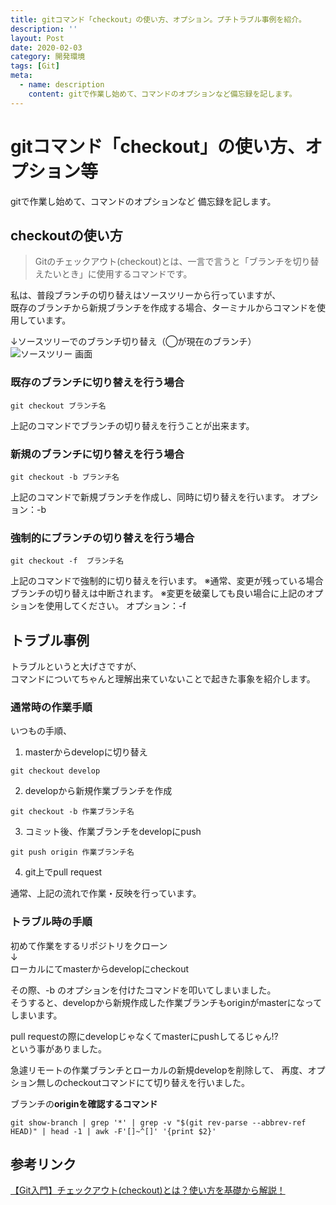 ```yaml
---
title: gitコマンド「checkout」の使い方、オプション。プチトラブル事例を紹介。
description: ''
layout: Post
date: 2020-02-03
category: 開発環境
tags: [Git]
meta:
  - name: description
    content: gitで作業し始めて、コマンドのオプションなど備忘録を記します。
---
```


<!-- more -->

# gitコマンド「checkout」の使い方、オプション等

gitで作業し始めて、コマンドのオプションなど
備忘録を記します。

## checkoutの使い方

>Gitのチェックアウト(checkout)とは、一言で言うと「ブランチを切り替えたいとき」に使用するコマンドです。

私は、普段ブランチの切り替えはソースツリーから行っていますが、  
既存のブランチから新規ブランチを作成する場合、ターミナルからコマンドを使用しています。  

↓ソースツリーでのブランチ切り替え（◯が現在のブランチ）  
![ソースツリー 画面](/assets/img/20200203.png)

### 既存のブランチに切り替えを行う場合
```
git checkout ブランチ名
```
上記のコマンドでブランチの切り替えを行うことが出来ます。  

### 新規のブランチに切り替えを行う場合
```
git checkout -b ブランチ名
```
上記のコマンドで新規ブランチを作成し、同時に切り替えを行います。
オプション：-b

### 強制的にブランチの切り替えを行う場合
```
git checkout -f  ブランチ名
```
上記のコマンドで強制的に切り替えを行います。
※通常、変更が残っている場合ブランチの切り替えは中断されます。
※変更を破棄しても良い場合に上記のオプションを使用してください。
オプション：-f 

## トラブル事例
トラブルというと大げさですが、  
コマンドについてちゃんと理解出来ていないことで起きた事象を紹介します。  


### 通常時の作業手順
いつもの手順、  
1. masterからdevelopに切り替え
```
git checkout develop
```
2. developから新規作業ブランチを作成
```
git checkout -b 作業ブランチ名
```
3. コミット後、作業ブランチをdevelopにpush
```
git push origin 作業ブランチ名
```
4. git上でpull request  


通常、上記の流れで作業・反映を行っています。  

### トラブル時の手順

初めて作業をするリポジトリをクローン  
↓  
ローカルにてmasterからdevelopにcheckout  

その際、-b のオプションを付けたコマンドを叩いてしまいました。  
そうすると、developから新規作成した作業ブランチもoriginがmasterになってしまいます。

pull requestの際にdevelopじゃなくてmasterにpushしてるじゃん!?  
という事がありました。  

急遽リモートの作業ブランチとローカルの新規developを削除して、
再度、オプション無しのcheckoutコマンドにて切り替えを行いました。

ブランチの**originを確認するコマンド**  
```
git show-branch | grep '*' | grep -v "$(git rev-parse --abbrev-ref HEAD)" | head -1 | awk -F'[]~^[]' '{print $2}'
```


## 参考リンク
 [【Git入門】チェックアウト(checkout)とは？使い方を基礎から解説！](https://www.sejuku.net/blog/71457)
